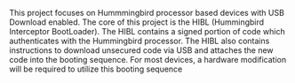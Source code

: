 This project focuses on Hummmingbird processor based devices with USB Download enabled.  The core of this project is the HIBL (Hummingbird Interceptor BootLoader).  The HIBL contains a signed portion of code which authenticates with the Hummingbird processor.  The HIBL also contains instructions to download unsecured code via USB and attaches the new code into the booting sequence.   For most devices, a hardware modification will be required to utilize this booting sequence